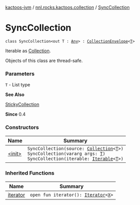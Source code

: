 [kactoos-jvm](../../index.md) / [nnl.rocks.kactoos.collection](../index.md) / [SyncCollection](./index.md)

# SyncCollection

`class SyncCollection<out T : `[`Any`](https://kotlinlang.org/api/latest/jvm/stdlib/kotlin/-any/index.html)`> : `[`CollectionEnvelope`](../-collection-envelope/index.md)`<`[`T`](index.md#T)`>`

Iterable as [Collection](https://kotlinlang.org/api/latest/jvm/stdlib/kotlin.collections/-collection/index.html).

Objects of this class are thread-safe.

### Parameters

`T` - List type

**See Also**

[StickyCollection](../-sticky-collection/index.md)

**Since**
0.4

### Constructors

| Name | Summary |
|---|---|
| [&lt;init&gt;](-init-.md) | `SyncCollection(source: `[`Collection`](https://kotlinlang.org/api/latest/jvm/stdlib/kotlin.collections/-collection/index.html)`<`[`T`](index.md#T)`>)`<br>`SyncCollection(vararg args: `[`T`](index.md#T)`)`<br>`SyncCollection(iterable: `[`Iterable`](https://kotlinlang.org/api/latest/jvm/stdlib/kotlin.collections/-iterable/index.html)`<`[`T`](index.md#T)`>)` |

### Inherited Functions

| Name | Summary |
|---|---|
| [iterator](../-collection-envelope/iterator.md) | `open fun iterator(): `[`Iterator`](https://kotlinlang.org/api/latest/jvm/stdlib/kotlin.collections/-iterator/index.html)`<`[`X`](../-collection-envelope/index.md#X)`>` |
